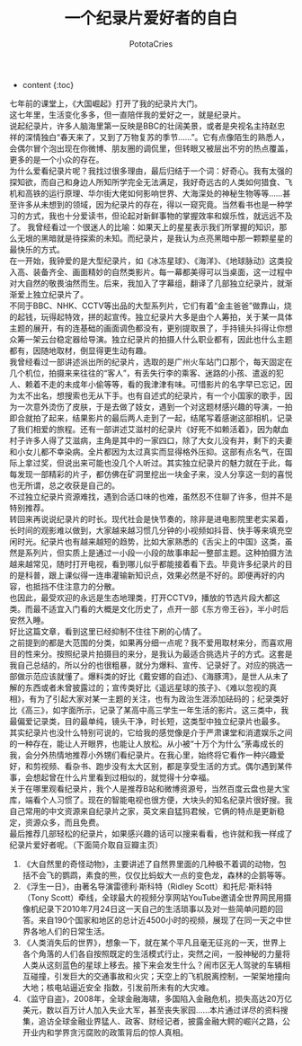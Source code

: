 ﻿---
layout: post
title:  "一个纪录片爱好者的自白"
categories: 纪录片
tags: 纪录片
author: PototaCries
---

* content
{:toc}



七年前的课堂上，《大国崛起》打开了我的纪录片大门。<br />
这七年里，生活变化多多，但一直陪伴我的爱好之一，就是纪录片。<br />
说起纪录片，许多人脑海里第一反映是BBC的壮阔美景，或者是央视名主持赵忠祥的深情独白“春天来了，又到了万物复苏的季节……”。它有点像陌生的熟悉人，会偶尔冒个泡出现在你微博、朋友圈的调侃里，但转眼又被层出不穷的热点覆盖，更多的是一个小众的存在。<br />
为什么爱看纪录片呢？我找过很多理由，最后归结于一个词：好奇心。我有太强的探知欲，而自己和身边人所知所学完全无法满足，我好奇远古的人类如何猎食、飞机和高铁的运行原理、华尔街大佬如何影响世界、大海深处的神秘生物等等……甚至许多从未想到的领域，因为纪录片的存在，得以一窥究竟。当然看书也是一种学习的方式，我也十分爱读书，但论起对新鲜事物的掌握效率和娱乐性，就远远不及了。
我曾经看过一个很迷人的比喻：如果天上的星星表示我们所掌握的知识，那么无垠的黑暗就是待探索的未知。而纪录片，是我认为点亮黑暗中那一颗颗星星的最快乐的方式。<br />
在一开始，我钟爱的是大型纪录片，如《冰冻星球》、《海洋》、《地球脉动》这类投入高、装备齐全、画面精妙的自然类影片。每一幕都美得可以当桌面，这一过程中对大自然的敬畏油然而生。后来，我加入了字幕组，翻译了几部独立纪录片，就渐渐爱上独立纪录片了。<br />
不同于BBC、NHK、CCTV等出品的大型系列片，它们有着“金主爸爸”做靠山，烧的起钱，玩得起特效，拼的起宣传。独立纪录片大多是由个人筹拍，关于某一具体主题的展开，有的连基础的画面调色都没有，更别提取景了，手持镜头抖得让你想众筹一架云台稳定器给导演。独立纪录片的拍摄人什么职业都有，因此也什么主题都有，因随地取材，倒显得更生动有趣。<br />
我曾经看过一部讲述派出所的纪录片，选取的是广州火车站门口那个，每天固定在几个机位，拍摄来来往往的“客人”，有丢失行李的乘客、迷路的小孩、遣返的犯人、赖着不走的未成年小偷等等，看的我津津有味。可惜影片的名字早已忘记，因为太不出名，想搜索也无从下手。也有自述式的纪录片，有一个小国家的歌手，因为一次意外烫伤了皮肤，于是去做了妓女，遇到一个对这题材感兴趣的导演，一拍即合就拍了起来，结果影片的最后两人走到了一起，结尾写着感谢这部相机，记录了我们相爱的旅程。还有一部讲述艾滋村的纪录片《好死不如赖活着》，因为献血村子许多人得了艾滋病，主角是其中的一家四口，除了大女儿没有并，剩下的夫妻和小女儿都不幸染病。全片都因为太过真实而显得格外压抑。这部有点名气，在国际上拿过奖，但说出来可能也没几个人听过。其实独立纪录片的魅力就在于此，每每发现一部精彩的片子，都仿佛在矿洞里挖出一块金子来，没人分享这一刻的喜悦也无所谓，总之收获是自己的。<br />
不过独立纪录片资源难找，遇到合适口味的也难，虽然忍不住聊了许多，但并不是特别推荐。<br />
转回来再说说纪录片的时长。现代社会是快节奏的，除非是进电影院里老实呆着，长时间的观影难以做到，大家越来越习惯几分钟的小视频如抖音、快手等来填充空闲时光。纪录片也有越来越短的趋势，比如大家熟悉的《舌尖上的中国》这类，虽然是系列片，但实质上是通过一小段一小段的故事串起一整部主题。这种拍摄方法越来越常见，随时打开电视，看到哪儿似乎都能接着看下去。毕竟许多纪录片的目的是科普，跟上课似得一连串灌输新知识点，效果必然是不好的。即便再好的内容，也抵挡不住注意力的分散。<br />
也因此，最受欢迎的永远是生态地理类，打开CCTV9，播放的节选片段大都这类。而最不适宜入门看的大概是文化历史了，点开一部《东方帝王谷》，半小时后安然入睡。<br />
好比这篇文章，看到这里已经抑制不住往下刷的心情了。<br />
之前提到的都是大范围的分类，如果再分细一点呢？我不爱用取材来分，而喜欢用目的性来分。按照纪录片拍摄目的来分，是我认为最适合挑选片子的方式。这套是我自己总结的，所以分的也很粗暴，就分为爆料、宣传、记录好了。对应的挑选一部做示范应该就懂了。爆料类的好比《戴安娜的自述》、《海豚湾》，是世人从未了解的东西或者未曾披露过的；宣传类好比《遥远星球的孩子》、《难以忽视的真相》，有为了引起大家对某一主题的关注，也有为政治生涯添加砝码的；纪录类好比《高三》，如字面所示，记录了某高中高三学生一年生活的影片。这三类中，我最偏爱记录类，目的最单纯，镜头干净，时长短，这类型中独立纪录片也最多。<br />
其实纪录片也没什么特别可说的，它给我的感觉像是介于严肃课堂和消遣娱乐之间的一种存在，能让人开眼界，也能让人放松。从小被“十万个为什么”荼毒成长的我，会分外热情地推荐小外甥们看纪录片。在我心里，始终将它看作一种兴趣爱好，和剪视频、看杂书、跑步没有太大区别，都是享受生活的方式。偶尔遇到某件事，会想起曾在什么片里看到过相似的，就觉得十分幸福。<br />
关于在哪里观看纪录片，我个人是推荐B站和微博资源号，当然百度云盘也是大宝库，端看个人习惯了。现在的智能电视也很方便，大块头的知名纪录片很好搜。我自己常用的中文资源来自纪录片之家，英文来自猛犸君候，它俩的特点是更新稳定，资源众多，而且免费。<br />
最后推荐几部轻松的纪录片，如果感兴趣的话可以搜来看看，也许就和我一样成了纪录片爱好者呢。（下面简介取自豆瓣主页）<br />
1. 《大自然里的奇怪动物》，主要讲述了自然界里面的几种极不着调的动物，包括不会飞的鹦鹉，素食的熊，仅仅比蚂蚁大一点的变色龙，森林的企鹅等等。
2. 《浮生一日》，由著名导演雷德利·斯科特（Ridley Scott）和托尼·斯科特（Tony Scott）牵线，全球最大的视频分享网站YouTube邀请全世界网民用摄像机纪录下2010年7月24日这一天自己的生活琐事以及对一些简单问题的回答。来自190个国家和地区的总计近4500小时的视频，展现了在同一天之中世界各地人们的日常生活。
3. 《人类消失后的世界》，想象一下，就在某个平凡且毫无征兆的一天，世界上各个角落的人们各自按照既定的生活模式行止，突然之间，一股神秘的力量将人类从这刻蓝色的星球上移去。接下来会发生什么？闹市区无人驾驶的车辆相互碰撞，引发巨大的交通事故和火灾；天空上的飞机脱离控制，一架架地撞向大地；核电站逼近安全 指数，引发前所未有的大灾难。
4. 《监守自盗》，2008年，全球金融海啸，多国陷入金融危机，损失高达20万亿美元，数以百万计人加入失业大军，甚至丧失家园……本片通过详尽的资料搜集，追访全球金融业界猛人、政客、财经记者，披露金融大鳄的崛兴之路，公开业内和学界贪污腐败的政策背后的惊人真相。




